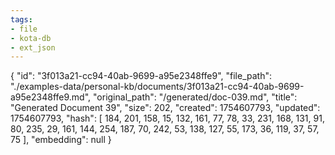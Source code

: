 ```yaml
---
tags:
- file
- kota-db
- ext_json
---
```

{
  "id": "3f013a21-cc94-40ab-9699-a95e2348ffe9",
  "file_path": "./examples-data/personal-kb/documents/3f013a21-cc94-40ab-9699-a95e2348ffe9.md",
  "original_path": "/generated/doc-039.md",
  "title": "Generated Document 39",
  "size": 202,
  "created": 1754607793,
  "updated": 1754607793,
  "hash": [
    184,
    201,
    158,
    15,
    132,
    161,
    77,
    78,
    33,
    231,
    168,
    131,
    91,
    80,
    235,
    29,
    161,
    144,
    254,
    187,
    70,
    242,
    53,
    138,
    127,
    55,
    173,
    36,
    119,
    37,
    57,
    75
  ],
  "embedding": null
}